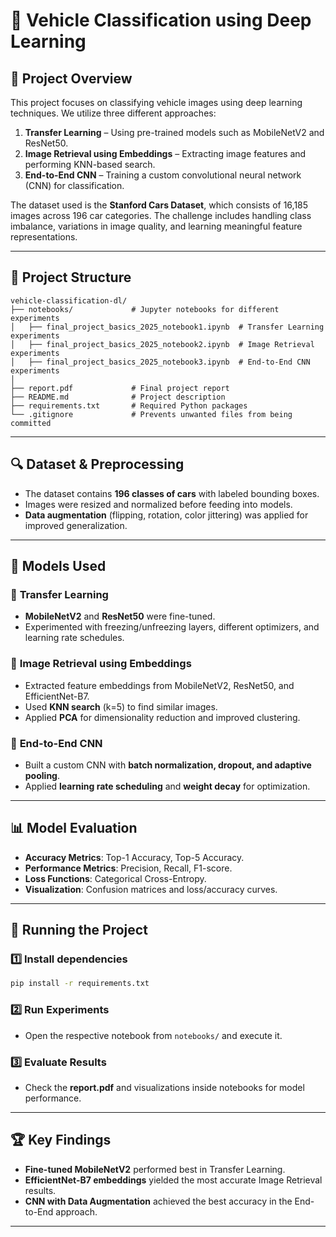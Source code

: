 # 📌 Vehicle Classification using Deep Learning

## 📄 Project Overview
This project focuses on classifying vehicle images using deep learning techniques. We utilize three different approaches:
1. **Transfer Learning** – Using pre-trained models such as MobileNetV2 and ResNet50.
2. **Image Retrieval using Embeddings** – Extracting image features and performing KNN-based search.
3. **End-to-End CNN** – Training a custom convolutional neural network (CNN) for classification.

The dataset used is the **Stanford Cars Dataset**, which consists of 16,185 images across 196 car categories. The challenge includes handling class imbalance, variations in image quality, and learning meaningful feature representations.

---

## 📂 Project Structure
```
vehicle-classification-dl/
├── notebooks/             # Jupyter notebooks for different experiments
│   ├── final_project_basics_2025_notebook1.ipynb  # Transfer Learning experiments
│   ├── final_project_basics_2025_notebook2.ipynb  # Image Retrieval experiments
│   ├── final_project_basics_2025_notebook3.ipynb  # End-to-End CNN experiments
│
├── report.pdf             # Final project report
├── README.md              # Project description
├── requirements.txt       # Required Python packages
└── .gitignore             # Prevents unwanted files from being committed
```

---

## 🔍 Dataset & Preprocessing
- The dataset contains **196 classes of cars** with labeled bounding boxes.
- Images were resized and normalized before feeding into models.
- **Data augmentation** (flipping, rotation, color jittering) was applied for improved generalization.

---

## 🧠 Models Used
### 🔹 **Transfer Learning**
- **MobileNetV2** and **ResNet50** were fine-tuned.
- Experimented with freezing/unfreezing layers, different optimizers, and learning rate schedules.

### 🔹 **Image Retrieval using Embeddings**
- Extracted feature embeddings from MobileNetV2, ResNet50, and EfficientNet-B7.
- Used **KNN search** (k=5) to find similar images.
- Applied **PCA** for dimensionality reduction and improved clustering.

### 🔹 **End-to-End CNN**
- Built a custom CNN with **batch normalization, dropout, and adaptive pooling**.
- Applied **learning rate scheduling** and **weight decay** for optimization.

---

## 📊 Model Evaluation
- **Accuracy Metrics**: Top-1 Accuracy, Top-5 Accuracy.
- **Performance Metrics**: Precision, Recall, F1-score.
- **Loss Functions**: Categorical Cross-Entropy.
- **Visualization**: Confusion matrices and loss/accuracy curves.

---

## 🚀 Running the Project
### 1️⃣ Install dependencies
```bash
pip install -r requirements.txt
```

### 2️⃣ Run Experiments
- Open the respective notebook from `notebooks/` and execute it.

### 3️⃣ Evaluate Results
- Check the **report.pdf** and visualizations inside notebooks for model performance.

---

## 🏆 Key Findings
- **Fine-tuned MobileNetV2** performed best in Transfer Learning.
- **EfficientNet-B7 embeddings** yielded the most accurate Image Retrieval results.
- **CNN with Data Augmentation** achieved the best accuracy in the End-to-End approach.

---

